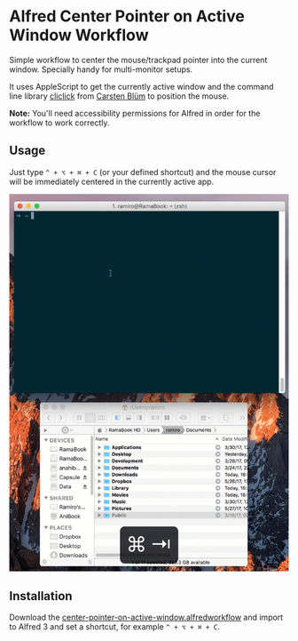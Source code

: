 # Alfred Center Pointer on Active Window Workflow

Simple workflow to center the mouse/trackpad pointer into the current window. Specially handy for multi-monitor setups.

It uses AppleScript to get the currently active window and the command line library [cliclick](https://github.com/BlueM/cliclick) from [Carsten Blüm](https://github.com/BlueM) to position the mouse.

**Note:** You'll need accessibility permissions for Alfred in order for the workflow to work correctly.

## Usage

Just type `^ + ⌥ + ⌘ + C` (or your defined shortcut) and the mouse cursor will be immediately centered in the currently active app.

![Example](screenshots/example.gif)

## Installation
Download the [center-pointer-on-active-window.alfredworkflow](center-pointer-on-active-window.alfredworkflow?raw=true) and import to Alfred 3 and set a shortcut, for example `^ + ⌥ + ⌘ + C`.

